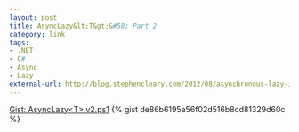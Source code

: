 ```yaml
---
layout: post
title: AsyncLazy&lt;T&gt;&#58; Part 2
category: link
tags:
- .NET
- C#
- Async
- Lazy
external-url: http://blog.stephencleary.com/2012/08/asynchronous-lazy-initialization.html
---
```

<noscript>
  <a href="https://gist.github.com/de86b6195a56f02d516b8cd81329d60c">Gist: AsyncLazy&lt;T&gt;.v2.ps1</a>
</noscript>
{% gist de86b6195a56f02d516b8cd81329d60c %}
